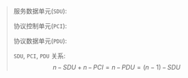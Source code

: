 > 服务数据单元(`SDU`): 
>
> 协议控制单元(`PCI`): 
>
> 协议数据单元(`PDU`): 
>
> `SDU`, `PCI`, `PDU` 关系:
> $$
> n\!\!-\!\!SDU + n\!\!-\!\!PCI = n\!\!-\!\!PDU = (n-1)\!\!-\!\!SDU
> $$
> 

